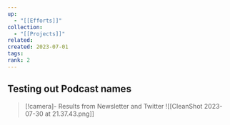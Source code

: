 ```yaml
---
up:
  - "[[Efforts]]"
collection:
  - "[[Projects]]"
related: 
created: 2023-07-01
tags: 
rank: 2
---
```


## Testing out Podcast names

> [!camera]- Results from Newsletter and Twitter
> ![[CleanShot 2023-07-30 at 21.37.43.png]]



